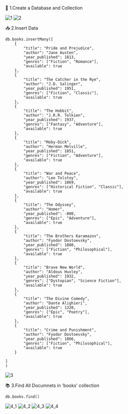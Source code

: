 
🧱 1.Create a Database and Collection

![1](https://github.com/user-attachments/assets/3d668255-ac15-4fa7-b05d-174e968fe892)
![2](https://github.com/user-attachments/assets/fb496e8d-f177-43e8-96f1-44d96de04681)



📥 2.Insert Data
~~~
db.books.insertMany([
    {
        "title": "Pride and Prejudice",
        "author": "Jane Austen",
        "year_published": 1813,
        "genres": ["Fiction", "Romance"],
        "available": true
    },
    {
        "title": "The Catcher in the Rye",
        "author": "J.D. Salinger",
        "year_published": 1951,
        "genres": ["Fiction", "Classic"],
        "available": true
    },
    {
        "title": "The Hobbit",
        "author": "J.R.R. Tolkien",
        "year_published": 1937,
        "genres": ["Fantasy", "Adventure"],
        "available": true
    },
    {
        "title": "Moby-Dick",
        "author": "Herman Melville",
        "year_published": 1851,
        "genres": ["Fiction", "Adventure"],
        "available": true
    },
    {
        "title": "War and Peace",
        "author": "Leo Tolstoy",
        "year_published": 1869,
        "genres": ["Historical Fiction", "Classic"],
        "available": true
    },
    {
        "title": "The Odyssey",
        "author": "Homer",
        "year_published": -800,
        "genres": ["Epic", "Adventure"],
        "available": true
    },
    {
        "title": "The Brothers Karamazov",
        "author": "Fyodor Dostoevsky",
        "year_published": 1880,
        "genres": ["Fiction", "Philosophical"],
        "available": true
    },
    {
        "title": "Brave New World",
        "author": "Aldous Huxley",
        "year_published": 1932,
        "genres": ["Dystopian", "Science Fiction"],
        "available": true
    },
    {
        "title": "The Divine Comedy",
        "author": "Dante Alighieri",
        "year_published": 1320,
        "genres": ["Epic", "Poetry"],
        "available": true
    },
    {
        "title": "Crime and Punishment",
        "author": "Fyodor Dostoevsky",
        "year_published": 1866,
        "genres": ["Fiction", "Philosophical"],
        "available": true
    }

]
)
~~~
![3](https://github.com/user-attachments/assets/d61de766-f344-44ff-b121-ef1228bc5b54)

📚 3.Find All Documnets in 'books' collection

~~~
db.books.find()
~~~

![4_1](https://github.com/user-attachments/assets/29f9612a-aea2-48b9-9ff1-192e82292e4a)
![4_2](https://github.com/user-attachments/assets/0be427f7-aea7-43ee-947d-17cbe2f3dfb6)
![4_3](https://github.com/user-attachments/assets/05a0c95f-047a-4c41-a85d-edb59447498d)
![4_4](https://github.com/user-attachments/assets/c62e15b3-3e39-45c4-98ab-22ab6afa695e)




